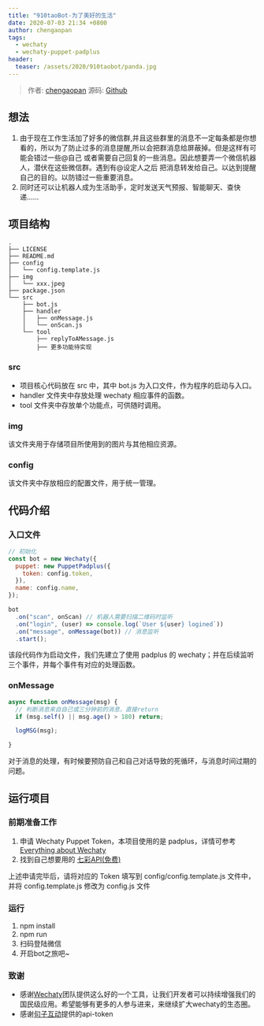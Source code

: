 ```yaml
---
title: "910taoBot-为了美好的生活"
date: 2020-07-03 21:34 +0800
author: chengaopan
tags:
  - wechaty
  - wechaty-puppet-padplus
header:
  teaser: /assets/2020/910taobot/panda.jpg 
---
```


> 作者: [chengaopan](https://github.com/chengaopan)
> 源码: [Github](https://github.com/chengaopan/910taoBot)

## 想法

1. 由于现在工作生活加了好多的微信群,并且这些群里的消息不一定每条都是你想看的，所以为了防止过多的消息提醒,所以会把群消息给屏蔽掉。但是这样有可能会错过一些@自己 或者需要自己回复的一些消息。因此想要弄一个微信机器人，潜伏在这些微信群。遇到有@设定人之后 把消息转发给自己。以达到提醒自己的目的。以防错过一些重要消息。
2. 同时还可以让机器人成为生活助手，定时发送天气预报、智能聊天、查快递......

## 项目结构

```shell
.
├── LICENSE
├── README.md
├── config
│   └── config.template.js
├── img
│   └── xxx.jpeg
├── package.json
└── src
    ├── bot.js
    ├── handler
    │   ├── onMessage.js
    │   └── onScan.js
    └── tool
        ├── replyToAMessage.js
        ├── 更多功能待实现
```

### src

- 项目核心代码放在 src 中，其中 bot.js 为入口文件，作为程序的启动与入口。
- handler 文件夹中存放处理 wechaty 相应事件的函数。
- tool 文件夹中存放单个功能点，可供随时调用。

### img

该文件夹用于存储项目所使用到的图片与其他相应资源。

### config

该文件夹中存放相应的配置文件，用于统一管理。

## 代码介绍

### 入口文件

```javascript
// 初始化
const bot = new Wechaty({
  puppet: new PuppetPadplus({
    token: config.token,
  }),
  name: config.name,
});

bot
  .on("scan", onScan) // 机器人需要扫描二维码时监听
  .on("login", (user) => console.log(`User ${user} logined`))
  .on("message", onMessage(bot)) // 消息监听
  .start();
```

该段代码作为启动文件，我们先建立了使用 padplus 的 wechaty；并在后续监听三个事件，并每个事件有对应的处理函数。

### onMessage

```javascript
async function onMessage(msg) {
  // 判断消息来自自己或三分钟前的消息，直接return
  if (msg.self() || msg.age() > 180) return;

  logMSG(msg);

}
```

对于消息的处理，有时候要预防自己和自己对话导致的死循环，与消息时间过期的问题。

## 运行项目

### 前期准备工作

1. 申请 Wechaty Puppet Token，本项目使用的是 padplus，详情可参考 [Everything about Wechaty](https://github.com/juzibot/Welcome/wiki/Everything-about-Wechaty)
2. 找到自己想要用的 [七彩API(免费)](http://api.7cyd.com/)

上述申请完毕后，请将对应的 Token 填写到 config/config.template.js 文件中，并将 config.template.js 修改为 config.js 文件

### 运行

1. npm install
2. npm run
3. 扫码登陆微信
4. 开启bot之旅吧~

### 致谢

- 感谢[Wechaty](https://wechaty.github.io)团队提供这么好的一个工具，让我们开发者可以持续增强我们的国民级应用。希望能够有更多的人参与进来，来继续扩大wechaty的生态圈。
- 感谢[句子互动](https://www.juzibot.com)提供的api-token
